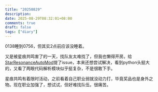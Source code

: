 ```yaml
---
title: "20250829"
description: 
date: 2025-08-29T08:32:01+08:00
comments: true
draft: false
tags: ["diary"]
---
```

0138睡到0756，但其实2点前应该没睡着。

又是被星痕共鸣害了的一天，找队友太难找了，但我也懒得开房。给[StarResonanceAutoMod](https://github.com/fudiyangjin/StarResonanceAutoMod/issues/8)提了issue，本来还想尝试解决，看到python头挺大的，又看了两眼代码解析模块似乎挺复杂，不是很敢下手。

星痕共鸣有着限时活动，之前看着自己职业弱就没动力打，毕竟奖品也是身外之物。现在职业加强了，想试试，但好难找队伍，很痛苦。
